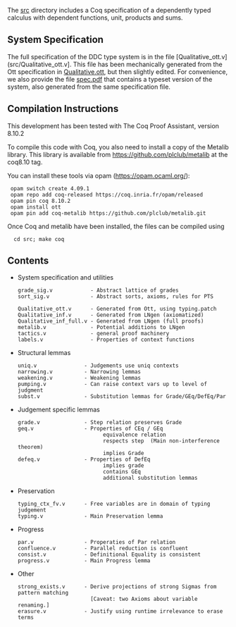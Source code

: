 The [src](src/) directory includes a Coq specification of a dependently typed
calculus with dependent functions, unit, products and sums.

System Specification 
--------------------

The full specification of the DDC type system is in the file
[Qualitative_ott.v](src/Qualitative_ott.v]. This file has been mechanically
generated from the Ott specification in [Qualitative.ott](Qualitative.ott),
but then slightly edited. For convenience, we also provide the file
[spec.pdf](spec.pdf) that contains a typeset version of the system, also
generated from the same specification file.

Compilation Instructions
-----------------------

This development has been tested with The Coq Proof Assistant, version 8.10.2 

To compile this code with Coq, you also need to install a copy of the Metalib
library. This library is available from https://github.com/plclub/metalib at
the coq8.10 tag.

You can install these tools via opam (https://opam.ocaml.org/): 

     opam switch create 4.09.1
     opam repo add coq-released https://coq.inria.fr/opam/released
     opam pin coq 8.10.2
     opam install ott
     opam pin add coq-metalib https://github.com/plclub/metalib.git

Once Coq and metalib have been installed, the files can be compiled using

      cd src; make coq


Contents
--------

* System specification and utilities

      grade_sig.v            - Abstract lattice of grades
      sort_sig.v             - Abstract sorts, axioms, rules for PTS

      Qualitative_ott.v      - Generated from Ott, using typing.patch
      Qualitative_inf.v      - Generated from LNgen (axiomatized)
      Qualitative_inf_full.v - Generated from LNgen (full proofs)
      metalib.v              - Potential additions to LNgen
      tactics.v              - general proof machinery
      labels.v               - Properties of context functions

* Structural lemmas 

      uniq.v               - Judgements use uniq contexts
      narrowing.v          - Narrowing lemmas
      weakening.v          - Weakening lemmas
      pumping.v            - Can raise context vars up to level of judgment
      subst.v              - Substitution lemmas for Grade/GEq/DefEq/Par

* Judgement specific lemmas

      grade.v              - Step relation preserves Grade
      geq.v                - Properties of CEq / GEq 
                                 equivalence relation
                                 respects step  (Main non-interference theorem)
                                 implies Grade
      defeq.v              - Properties of DefEq
                                 implies grade
                                 contains GEq
                                 additional substitution lemmas

* Preservation

      typing_ctx_fv.v      - Free variables are in domain of typing judgement
      typing.v             - Main Preservation lemma

* Progress

      par.v                - Properaties of Par relation
      confluence.v         - Parallel reduction is confluent
      consist.v            - Definitional Equality is consistent
      progress.v           - Main Progress lemma

* Other

      strong_exists.v      - Derive projections of strong Sigmas from pattern matching
                             [Caveat: two Axioms about variable renaming.]
      erasure.v            - Justify using runtime irrelevance to erase terms




